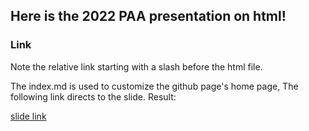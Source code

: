 
## Here is the 2022 PAA presentation on html!

### Link

Note the relative link starting with a slash before the html file.

The index.md is used to customize the github page's home page, 
The following link directs to the slide. Result:

[slide link](file:///C:/Users/vdile/Documents/Git/xaringan_gh/presentation_paa2022.html#1)




